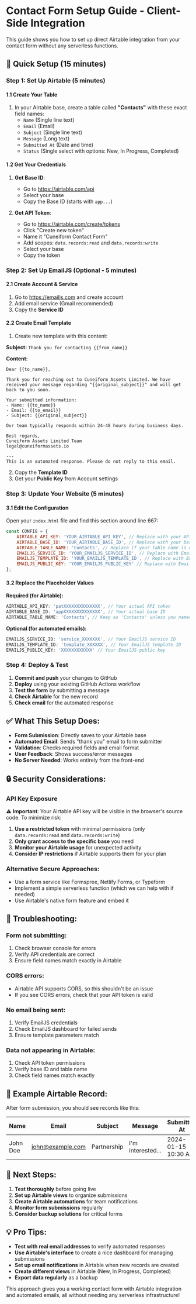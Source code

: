 # Contact Form Setup Guide - Client-Side Integration

This guide shows you how to set up direct Airtable integration from your contact form without any serverless functions.

## 🚀 Quick Setup (15 minutes)

### Step 1: Set Up Airtable (5 minutes)

#### 1.1 Create Your Table
1. In your Airtable base, create a table called **"Contacts"** with these exact field names:
   - `Name` (Single line text)
   - `Email` (Email)
   - `Subject` (Single line text)
   - `Message` (Long text)
   - `Submitted At` (Date and time)
   - `Status` (Single select with options: New, In Progress, Completed)

#### 1.2 Get Your Credentials
1. **Get Base ID**:
   - Go to https://airtable.com/api
   - Select your base
   - Copy the Base ID (starts with `app...`)

2. **Get API Token**:
   - Go to https://airtable.com/create/tokens
   - Click "Create new token"
   - Name it "Cuneiform Contact Form"
   - Add scopes: `data.records:read` and `data.records:write`
   - Select your base
   - Copy the token

### Step 2: Set Up EmailJS (Optional - 5 minutes)

#### 2.1 Create Account & Service
1. Go to https://emailjs.com and create account
2. Add email service (Gmail recommended)
3. Copy the **Service ID**

#### 2.2 Create Email Template
1. Create new template with this content:

**Subject:** `Thank you for contacting {{from_name}}`

**Content:**
```
Dear {{to_name}},

Thank you for reaching out to Cuneiform Assets Limited. We have received your message regarding "{{original_subject}}" and will get back to you soon.

Your submitted information:
- Name: {{to_name}}
- Email: {{to_email}}
- Subject: {{original_subject}}

Our team typically responds within 24-48 hours during business days.

Best regards,
Cuneiform Assets Limited Team
legal@cuneiformassets.io

---
This is an automated response. Please do not reply to this email.
```

2. Copy the **Template ID**
3. Get your **Public Key** from Account settings

### Step 3: Update Your Website (5 minutes)

#### 3.1 Edit the Configuration
Open your `index.html` file and find this section around line 667:

```javascript
const CONFIG = {
    AIRTABLE_API_KEY: 'YOUR_AIRTABLE_API_KEY', // Replace with your API key
    AIRTABLE_BASE_ID: 'YOUR_AIRTABLE_BASE_ID', // Replace with your base ID
    AIRTABLE_TABLE_NAME: 'Contacts', // Replace if your table name is different
    EMAILJS_SERVICE_ID: 'YOUR_EMAILJS_SERVICE_ID', // Replace with EmailJS service ID
    EMAILJS_TEMPLATE_ID: 'YOUR_EMAILJS_TEMPLATE_ID', // Replace with EmailJS template ID
    EMAILJS_PUBLIC_KEY: 'YOUR_EMAILJS_PUBLIC_KEY' // Replace with EmailJS public key
};
```

#### 3.2 Replace the Placeholder Values

**Required (for Airtable):**
```javascript
AIRTABLE_API_KEY: 'patXXXXXXXXXXXXXX', // Your actual API token
AIRTABLE_BASE_ID: 'appXXXXXXXXXXXXXX', // Your actual base ID
AIRTABLE_TABLE_NAME: 'Contacts', // Keep as 'Contacts' unless you named it differently
```

**Optional (for automated emails):**
```javascript
EMAILJS_SERVICE_ID: 'service_XXXXXXX', // Your EmailJS service ID
EMAILJS_TEMPLATE_ID: 'template_XXXXXX', // Your EmailJS template ID
EMAILJS_PUBLIC_KEY: 'XXXXXXXXXXXX' // Your EmailJS public key
```

### Step 4: Deploy & Test

1. **Commit and push** your changes to GitHub
2. **Deploy** using your existing GitHub Actions workflow
3. **Test the form** by submitting a message
4. **Check Airtable** for the new record
5. **Check email** for the automated response

## ✅ What This Setup Does:

- **Form Submission**: Directly saves to your Airtable base
- **Automated Email**: Sends "thank you" email to form submitter
- **Validation**: Checks required fields and email format
- **User Feedback**: Shows success/error messages
- **No Server Needed**: Works entirely from the front-end

## 🔒 Security Considerations:

### API Key Exposure
⚠️ **Important**: Your Airtable API key will be visible in the browser's source code. To minimize risk:

1. **Use a restricted token** with minimal permissions (only `data.records:read` and `data.records:write`)
2. **Only grant access to the specific base** you need
3. **Monitor your Airtable usage** for unexpected activity
4. **Consider IP restrictions** if Airtable supports them for your plan

### Alternative Secure Approaches:
- Use a form service like Formspree, Netlify Forms, or Typeform
- Implement a simple serverless function (which we can help with if needed)
- Use Airtable's native form feature and embed it

## 🐛 Troubleshooting:

### Form not submitting:
1. Check browser console for errors
2. Verify API credentials are correct
3. Ensure field names match exactly in Airtable

### CORS errors:
- Airtable API supports CORS, so this shouldn't be an issue
- If you see CORS errors, check that your API token is valid

### No email being sent:
1. Verify EmailJS credentials
2. Check EmailJS dashboard for failed sends
3. Ensure template parameters match

### Data not appearing in Airtable:
1. Check API token permissions
2. Verify base ID and table name
3. Check field names match exactly

## 📝 Example Airtable Record:

After form submission, you should see records like this:

| Name | Email | Subject | Message | Submitted At | Status |
|------|-------|---------|---------|--------------|--------|
| John Doe | john@example.com | Partnership | I'm interested... | 2024-01-15 10:30 AM | New |

## 🎯 Next Steps:

1. **Test thoroughly** before going live
2. **Set up Airtable views** to organize submissions
3. **Create Airtable automations** for team notifications
4. **Monitor form submissions** regularly
5. **Consider backup solutions** for critical forms

## 💡 Pro Tips:

- **Test with real email addresses** to verify automated responses
- **Use Airtable's interface** to create a nice dashboard for managing submissions
- **Set up email notifications** in Airtable when new records are created
- **Create different views** in Airtable (New, In Progress, Completed)
- **Export data regularly** as a backup

This approach gives you a working contact form with Airtable integration and automated emails, all without needing any serverless infrastructure!